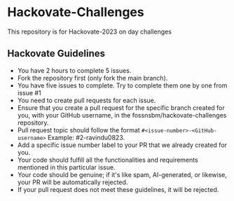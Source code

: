 # Hackovate-Challenges
This repository is for Hackovate-2023 on day challenges 

## Hackovate Guidelines

- You have 2 hours to complete 5 issues.
- Fork the repository first (only fork the main branch).
- You have five issues to complete. Try to complete them one by one from issue #1
- You need to create pull requests for each issue.
- Ensure that you create a pull request for the specific branch created for you, with your GitHub username, in the fossnsbm/hackovate-challenges repository.
- Pull request topic should follow the format `#<issue-number>-<GitHub-username>`
   Example: #2-ravindu0823.
- Add a specific issue number label to your PR that we already created for you.
- Your code should fulfill all the functionalities and requirements mentioned in this particular issue.
- Your code should be genuine; if it's like spam, AI-generated, or likewise, your PR will be automatically rejected.
- If your pull request does not meet these guidelines, it will be rejected.
